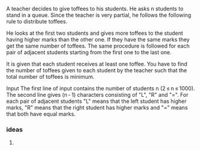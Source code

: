 A teacher decides to give toffees to his students. He asks n students to stand in a queue. Since the teacher is very partial, he follows the following rule to distribute toffees.

He looks at the first two students and gives more toffees to the student having higher marks than the other one. If they have the same marks they get the same number of toffees. The same procedure is followed for each pair of adjacent students starting from the first one to the last one.

It is given that each student receives at least one toffee. You have to find the number of toffees given to each student by the teacher such that the total number of toffees is minimum.

Input
The first line of input contains the number of students n (2 ≤ n ≤ 1000). The second line gives (n - 1) characters consisting of "L", "R" and "=". For each pair of adjacent students "L" means that the left student has higher marks, "R" means that the right student has higher marks and "=" means that both have equal marks.

### ideas
1. 